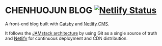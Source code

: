 # CHENHUOJUN BLOG [![Netlify Status](https://api.netlify.com/api/v1/badges/2c7f5063-8b96-4a52-b0a8-fe765335a037/deploy-status)](https://app.netlify.com/sites/flamboyant-benz-acc142/deploys)

A front-end blog built with [Gatsby](https://www.gatsbyjs.org/) and [Netlify CMS](https://www.netlifycms.org).

It follows the [JAMstack architecture](https://jamstack.org) by using Git as a single source of truth and [Netlify](https://www.netlify.com) for continuous deployment and CDN distribution.
